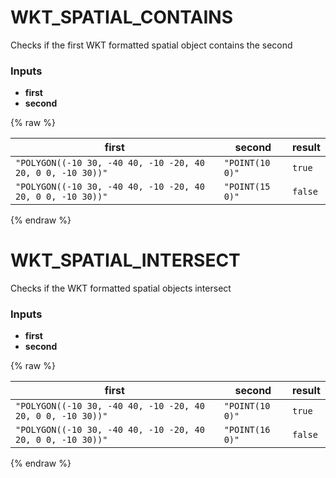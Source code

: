 # WKT_SPATIAL_CONTAINS

Checks if the first WKT formatted spatial object contains the second

### Inputs

 * __first__
 * __second__

{% raw %}

|first|second|result|
|-----|------|------|
|`"POLYGON((-10 30, -40 40, -10 -20, 40 20, 0 0, -10 30))"`|`"POINT(10 0)"`|``true``|
|`"POLYGON((-10 30, -40 40, -10 -20, 40 20, 0 0, -10 30))"`|`"POINT(15 0)"`|``false``|

{% endraw %}


# WKT_SPATIAL_INTERSECT

Checks if the WKT formatted spatial objects intersect

### Inputs

 * __first__
 * __second__

{% raw %}

|first|second|result|
|-----|------|------|
|`"POLYGON((-10 30, -40 40, -10 -20, 40 20, 0 0, -10 30))"`|`"POINT(10 0)"`|``true``|
|`"POLYGON((-10 30, -40 40, -10 -20, 40 20, 0 0, -10 30))"`|`"POINT(16 0)"`|``false``|

{% endraw %}
